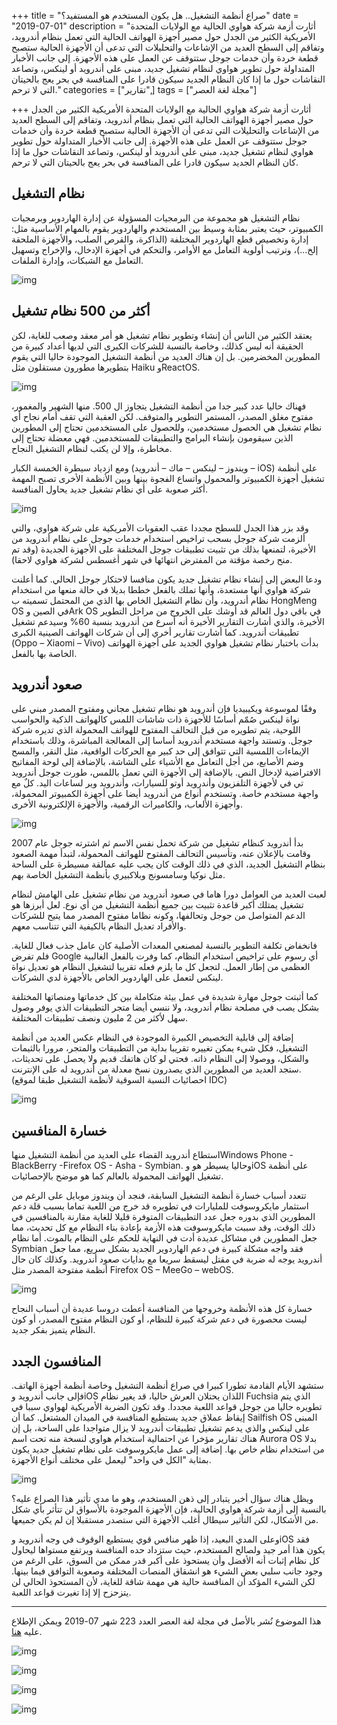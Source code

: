 +++
title = "صراع أنظمة التشغيل.. هل يكون المستخدم هو المستفيد؟"
date = "2019-07-01"
description = "أثارت أزمة شركة هواوي الحالية مع الولايات المتحدة الأمريكية الكثير من الجدل حول مصير أجهزة الهواتف الحالية التي تعمل بنظام أندرويد، وتفاقم إلى السطح العديد من الإشاعات والتحليلات التي تدعى أن الأجهزة الحالية ستصبح قطعة خردة وأن خدمات جوجل ستتوقف عن العمل على هذه الأجهزة. إلى جانب الأخبار المتداولة حول تطوير هواوي لنظام تشغيل جديد، مبنى على أندرويد أو لينكس، وتصاعد النقاشات حول ما إذا كان النظام الجديد سيكون قادرا على المنافسة في بحر يعج بالحيتان التي لا ترحم."
categories = ["تقارير",]
tags = ["مجلة لغة العصر"]

+++
أثارت أزمة شركة هواوي الحالية مع الولايات المتحدة الأمريكية الكثير من الجدل حول مصير أجهزة الهواتف الحالية التي تعمل بنظام أندرويد، وتفاقم إلى السطح العديد من الإشاعات والتحليلات التي تدعى أن الأجهزة الحالية ستصبح قطعة خردة وأن خدمات جوجل ستتوقف عن العمل على هذه الأجهزة. إلى جانب الأخبار المتداولة حول تطوير هواوي لنظام تشغيل جديد، مبنى على أندرويد أو لينكس، وتصاعد النقاشات حول ما إذا كان النظام الجديد سيكون قادرا على المنافسة في بحر يعج بالحيتان التي لا ترحم.

## نظام التشغيل

نظام التشغيل هو مجموعة من البرمجيات المسؤولة عن إدارة الهاردوير وبرمجيات الكمبيوتر، حيث يعتبر بمثابة وسيط بين المستخدم والهاردوير يقوم بالمهام الأساسية مثل: إدارة وتخصيص قطع الهاردوير المختلفة (الذاكرة، والقرص الصلب، والأجهزة الملحقة إلخ...)، وترتيب أولوية التعامل مع الأوامر، والتحكم في أجهزة الإدخال، والإخراج وتسهيل التعامل مع الشبكات، وإدارة الملفات.

![img](images/Operating_system_placement.png)

## أكثر من 500 نظام تشغيل

يعتقد الكثير من الناس أن إنشاء وتطوير نظام تشغيل هو أمر معقد وصعب للغاية، لكن الحقيقة أنه ليس كذلك، وخاصة بالنسبة للشركات الكبرى التي لديها أعداد كبيرة من المطورين المخضرمين. بل إن هناك العديد من أنظمة التشغيل الموجودة حاليا التي يقوم بتطويرها مطورون مستقلون مثل Haiku وReactOS.

![img](images/reactos.png)

فهناك حاليا عدد كبير جدا من أنظمة التشغيل يتجاوز ال 500. منها الشهير والمغمور، مفتوح مغلق المصدر، المستمر التطوير والمتوقف. لكن العقبة التي تقف أمام نجاح أي نظام تشغيل هي الحصول مستخدمين، وللحصول على المستخدمين تحتاج إلى المطورين الذين سيقومون بإنشاء البرامج والتطبيقات للمستخدمين. فهي معضلة تحتاج إلى مخاطرة، وإلا لن يكتب لنظام التشغيل النجاح.

ومع ازدياد سيطرة الخمسة الكبار (ويندوز – لينكس – ماك – أندرويد – iOS) على أنظمة تشغيل أجهزة الكمبيوتر والمحمول واتساع الفجوة بينها وبين الأنظمة الأخرى تصبح المهمة أكثر صعوبة على أي نظام تشغيل جديد يحاول المنافسة.

![img](thumbnail-big4.png)

وقد بزر هذا الجدل للسطح مجددا عقب العقوبات الأمريكية على شركة هواوي، والتي ألزمت شركة جوجل بسحب تراخيص استخدام خدمات جوجل على نظام أندرويد من الأخيرة، لتمنعها بذلك من تثبيت تطبيقات جوجل المختلفة على الأجهزة الجديدة (وقد تم منح رخصة مؤقتة من المفترض انتهائها في شهر أغسطس لشركة هواوي لاحقا).

ودعا البعض إلى إنشاء نظام تشغيل جديد يكون منافسا لاحتكار جوجل الحالي. كما أعلنت شركة هواوي أنها مستعدة، وأنها تملك بالفعل خططا بديلا في حالة منعها من استخدام نظام أندرويد، وأن نظام التشغيل الخاص بها الذي من المحتمل تسميته ب HongMeng OS في الصين وArk OS في باقي دول العالم قد أوشك على الخروج من مراحل التطوير الأخيرة، والذي أشارت التقارير الأخيرة أنه أسرع من أندرويد بنسبة 60% وسيدعم تشغيل تطبيقات أندرويد. كما أشارت تقارير أخري إلى أن شركات الهواتف الصينية الكبرى (Oppo – Xiaomi – Vivo) بدأت باختبار نظام تشغيل هواوي الجديد على أجهزة الهواتف الخاصة بها بالفعل.

## صعود أندرويد

وفقًا لموسوعة ويكيبيديا فإن أندرويد هو نظام تشغيل مجاني ومفتوح المصدر مبني على نواة لينكس صُمّم أساسًا للأجهزة ذات شاشات اللمس كالهواتف الذكية والحواسب اللوحية، يتم تطويره من قبل التحالف المفتوح للهواتف المحمولة الذي تديره شركة جوجل. وتستند واجهة مستخدم أندرويد أساسا إلى المعالجة المباشرة، وذلك باستخدام الإيماءات اللمسية التي تتوافق إلى حد كبير مع الحركات الواقعية، مثل النقر، والمسح وضم الأصابع، من أجل التعامل مع الأشياء على الشاشة، بالإضافة إلى لوحة المفاتيح الافتراضية لإدخال النص. بالإضافة إلى الأجهزة التي تعمل باللمس، طورت جوجل أندرويد تي في لأجهزة التلفزيون وأندرويد أوتو للسيارات، وأندرويد وير لساعات اليد. كلٌ مع واجهة مستخدم خاصة. وتستخدم أنواع من أندرويد أيضا على أجهزة الكمبيوتر المحمولة، وأجهزة الألعاب، والكاميرات الرقمية، والأجهزة الإلكترونية الأخرى.

![img](images/Google_Android.jpg)

بدأ أندرويد كنظام تشغيل من شركة تحمل نفس الاسم ثم اشترته جوجل عام 2007 وقامت بالإعلان عنه، وتأسيس التحالف المفتوح للهواتف المحمولة، لتبدأ مهمة الصعود بنظام التشغيل الجديد، الذي في ذلك الوقت كان يجب عليه عمالقة مسيطرة على الساحة مثل نوكيا وسامسونج وبلاكبيري بأنظمة التشغيل الخاصة بهم.

لعبت العديد من العوامل دورا هاما في صعود أندرويد من نظام تشغيل على الهامش لنظام تشغيل يمتلك أكبر قاعدة تثبيت بين جميع أنظمة التشغيل من أي نوع. لعل أبرزها هو الدعم المتواصل من جوجل وتحالفها، وكونه نظاما مفتوح المصدر مما يتيح للشركات والأفراد تعديل النظام بالكيفية التي تتناسب معهم.

فانخفاض تكلفة التطوير بالنسبة لمصنعي المعدات الأصلية كان عامل جذب فعال للغاية. فلم تفرض Google أي رسوم على تراخيص استخدام النظام، كما وفرت بالفعل الغالبية العظمى من إطار العمل. لتجعل كل ما يلزم فعله تقريبا لتشغيل النظام هو تعديل نواة لينكس لتعمل على الهاردوير الخاص بالأجهزة لدي الشركات.

كما أثبتت جوجل مهارة شديدة في عمل بيئة متكاملة بين كل خدماتها ومنصاتها المختلفة بشكل يصب في مصلحة نظام أندرويد، ولا ننسي أيضا متجر التطبيقات الذي يوفر وصول سهل لأكثر من 2 مليون ونصف تطبيقات المختلفة.

إضافة إلى قابلية التخصيص الكبيرة الموجودة في النظام عكس العديد من أنظمة التشغيل، فكل شيء يمكن تغييره تقريبا بداية من التطبيقات والمتجر، مرورا بالثيمات والشكل، ووصولا إلى النظام ذاته. فحتي لو كان هاتفك قديم ولا يحصل على تحديثات، ستجد العديد من المطورين الذي يصدرون نسخ معدلة من أندرويد له على الإنترنت.
(احصائيات النسبة السوقية لأنظمة التشغيل طبقا لموقع IDC)

![img](images/idc.png)

## خسارة المنافسين

استطاع أندرويد القضاء على العديد من أنظمة التشغيل منهاWindows Phone -BlackBerry -Firefox OS - Asha - Symbian. وحاليا يسيطر هو وiOS على أنظمة تشغيل الهواتف المحمولة بالعالم كما هو موضح بالإحصائيات.

تتعدد أسباب خسارة أنظمة التشغيل السابقة، فنجد أن ويندوز موبايل على الرغم من استثمار مايكروسوفت للمليارات في تطويره قد خرج من اللعبة تماما بسبب قلة دعم المطورين الذي بدوره جعل عدد التطبيقات المتوفرة قليلا للغاية مقارنة بالمنافسين في ذلك الوقت، وقد سببت مايكروسوفت هذه الأزمة بإعادة بناء النظام مع كل تحديث، مما جعل المطورين في مشاكل عديدة أدت في النهاية للحكم على النظام بالموت. أما نظام Symbian فقد واجه مشكلة كبيرة في دعم الهاردوير الجديد بشكل سريع، مما جعل أندرويد يوجه له ضربة في مقتل ليسقط سريعا مع بدايات صعود أندرويد. وكذلك كان حال أنظمة مفتوحة المصدر مثل Firefox OS – MeeGo – webOS.

![img](images/Windows-Phone.jpg)

خسارة كل هذه الأنظمة وخروجها من المنافسة أعطت دروسا عديدة أن أسباب النجاح ليست محصورة في دعم شركة كبيرة للنظام، أو كون النظام مفتوح المصدر، أو كون النظام يتميز بفكر جديد.

## المنافسون الجدد

ستشهد الأيام القادمة تطورا كبيرا في صراع أنظمة التشغيل وخاصة أنظمة أجهزة الهاتف. فإلى جانب أندرويد وiOS اللذان يحتلان العرش حاليا، قد يغير نظام Fuchsia الذي يتم تطويره حاليا من جوجل قواعد اللعبة مجددا. وقد تكون الضربة الأمريكية لهواوي سببا في إيقاظ عملاق جديد يستطيع المنافسة في الميدان المشتعل. كما أن Sailfish OS المبنى على لينكس والذي يدعم تشغيل تطبيقات أندرويد لا يزال متواجدا على الساحة، بل إن هناك تقارير مؤخرا عن احتمالية استخدام هواوي لنسخة منه تحت اسم Aurora OS بدلا من استخدام نظام خاص بها. إضافة إلى عمل مايكروسوفت على نظام تشغيل جديد يكون بمثابة "الكل في واحد" ليعمل على مختلف أنواع الأجهزة.

![img](images/sailfish.jpg)

ويظل هناك سؤال أخير يتبادر إلى ذهن المستخدم، وهو ما مدي تأثير هذا الصراع عليه؟
بالنسبة إلى أزمة شركة هواوي الحالية، فإن الأجهزة الموجودة بالأسواق لن تتأثر بأي شكل من الأشكال، لكن التأثير سيطال أغلب الأجهزة التي ستصدر مستقبلا إن لم يكن جميعها.

وعلى المدي البعيد، إذا ظهر منافس قوي يستطيع الوقوف في وجه أندرويد وiOS فقد يكون هذا أمر جيد ولصالح المستخدم، حيث ستزداد حده المنافسة ويرتفع مستواها ليحاول كل نظام إثبات أنه الأفضل وأن يستحوذ على أكبر قدر ممكن من السوق، على الرغم من وجود جانب سلبي بعض الشيء هو انشقاق المنصات المختلفة وصعوبة التوافق فيما بينها. لكن الشيء المؤكد أن المنافسة حالية هي مهمة شاقة للغاية، لأن المستحوذ الحالي لن يتزحزح إلا إذا تغيرت قواعد اللعبة.

---

هذا الموضوع نُشر باﻷصل في مجلة لغة العصر العدد 223 شهر 07-2019 ويمكن الإطلاع عليه [هنا](https://drive.google.com/file/d/1BVEa31mPndHJLGphd26pZEEhv8kMNZua/view?usp=sharing).

![img](images/223-1.png)

![img](images/223-2.png)

![img](images/223-3.png)

![img](images/223-4.png)
